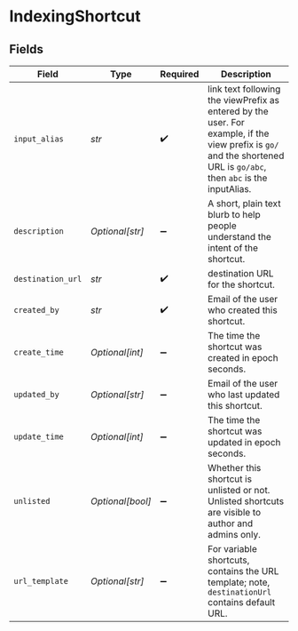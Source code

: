 # IndexingShortcut


## Fields

| Field                                                                                                                                                                | Type                                                                                                                                                                 | Required                                                                                                                                                             | Description                                                                                                                                                          |
| -------------------------------------------------------------------------------------------------------------------------------------------------------------------- | -------------------------------------------------------------------------------------------------------------------------------------------------------------------- | -------------------------------------------------------------------------------------------------------------------------------------------------------------------- | -------------------------------------------------------------------------------------------------------------------------------------------------------------------- |
| `input_alias`                                                                                                                                                        | *str*                                                                                                                                                                | :heavy_check_mark:                                                                                                                                                   | link text following the viewPrefix as entered by the user. For example, if the view prefix is `go/` and the shortened URL is `go/abc`, then `abc` is the inputAlias. |
| `description`                                                                                                                                                        | *Optional[str]*                                                                                                                                                      | :heavy_minus_sign:                                                                                                                                                   | A short, plain text blurb to help people understand the intent of the shortcut.                                                                                      |
| `destination_url`                                                                                                                                                    | *str*                                                                                                                                                                | :heavy_check_mark:                                                                                                                                                   | destination URL for the shortcut.                                                                                                                                    |
| `created_by`                                                                                                                                                         | *str*                                                                                                                                                                | :heavy_check_mark:                                                                                                                                                   | Email of the user who created this shortcut.                                                                                                                         |
| `create_time`                                                                                                                                                        | *Optional[int]*                                                                                                                                                      | :heavy_minus_sign:                                                                                                                                                   | The time the shortcut was created in epoch seconds.                                                                                                                  |
| `updated_by`                                                                                                                                                         | *Optional[str]*                                                                                                                                                      | :heavy_minus_sign:                                                                                                                                                   | Email of the user who last updated this shortcut.                                                                                                                    |
| `update_time`                                                                                                                                                        | *Optional[int]*                                                                                                                                                      | :heavy_minus_sign:                                                                                                                                                   | The time the shortcut was updated in epoch seconds.                                                                                                                  |
| `unlisted`                                                                                                                                                           | *Optional[bool]*                                                                                                                                                     | :heavy_minus_sign:                                                                                                                                                   | Whether this shortcut is unlisted or not. Unlisted shortcuts are visible to author and admins only.                                                                  |
| `url_template`                                                                                                                                                       | *Optional[str]*                                                                                                                                                      | :heavy_minus_sign:                                                                                                                                                   | For variable shortcuts, contains the URL template; note, `destinationUrl` contains default URL.                                                                      |